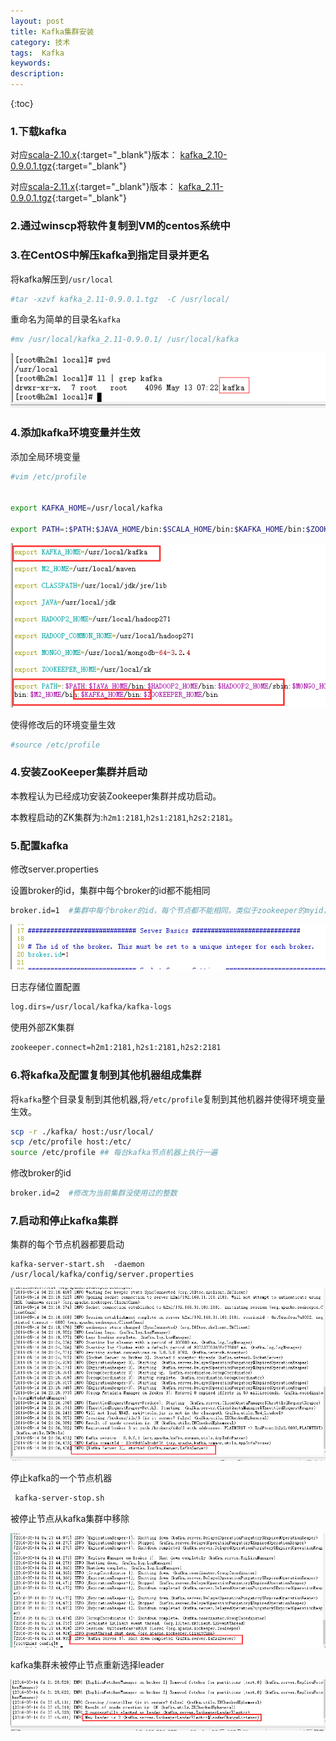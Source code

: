 ```yaml
---
layout: post
title: Kafka集群安装
category: 技术	
tags:  Kafka
keywords: 
description: 
---
```

 
{:toc} 

### 1.下载kafka

对应[scala-2.10.x](http://www.scala-lang.org/download/all.html){:target="_blank"}版本：
[ kafka_2.10-0.9.0.1.tgz](https://www.apache.org/dyn/closer.cgi?path=/kafka/0.9.0.1/kafka_2.10-0.9.0.1.tgz){:target="_blank"}


对应[scala-2.11.x](http://www.scala-lang.org/download/all.html){:target="_blank"}版本：
[ kafka_2.11-0.9.0.1.tgz](https://www.apache.org/dyn/closer.cgi?path=/kafka/0.9.0.1/kafka_2.11-0.9.0.1.tgz){:target="_blank"}

### 2.通过winscp将软件复制到VM的centos系统中

### 3.在CentOS中解压kafka到指定目录并更名

将kafka解压到`/usr/local`

```BASH
#tar -xzvf kafka_2.11-0.9.0.1.tgz  -C /usr/local/
```

重命名为简单的目录名`kafka`

```BASH
#mv /usr/local/kafka_2.11-0.9.0.1/ /usr/local/kafka
```


![kafka所在目录](/public/pic/kafka/kafka-setup-1.png)

### 4.添加kafka环境变量并生效

添加全局环境变量

```bash
#vim /etc/profile


export KAFKA_HOME=/usr/local/kafka

export PATH=:$PATH:$JAVA_HOME/bin:$SCALA_HOME/bin:$KAFKA_HOME/bin:$ZOOKEEPER_HOME/bin
```


![kafka环境变量](/public/pic/kafka/kafka-setup-2.png)

使得修改后的环境变量生效

```bash
#source /etc/profile
```

### 4.安装ZooKeeper集群并启动

 本教程认为已经成功安装Zookeeper集群并成功启动。
 
 本教程启动的ZK集群为:`h2m1:2181`,`h2s1:2181`,`h2s2:2181`。

### 5.配置kafka

修改server.properties


设置broker的id，集群中每个broker的id都不能相同

```bash
broker.id=1  #集群中每个broker的id，每个节点都不能相同，类似于zookeeper的myid，必须为集群内唯一的正整数作为id

```

![kafka server 配置](/public/pic/kafka/kafka-setup-3.png "kafka server 配置")

日志存储位置配置

```sh
log.dirs=/usr/local/kafka/kafka-logs
```

使用外部ZK集群

```sh
zookeeper.connect=h2m1:2181,h2s1:2181,h2s2:2181
```

### 6.将kafka及配置复制到其他机器组成集群

将`kafka`整个目录复制到其他机器,将`/etc/profile`复制到其他机器并使得环境变量生效。

```bash
scp -r ./kafka/ host:/usr/local/
scp /etc/profile host:/etc/
source /etc/profile ## 每台kafka节点机器上执行一遍
```

修改broker的id

```bash
broker.id=2  #修改为当前集群没使用过的整数
```

### 7.启动和停止kafka集群

集群的每个节点机器都要启动

```
kafka-server-start.sh  -daemon /usr/local/kafka/config/server.properties 
```

![kafka server 启动](/public/pic/kafka/kafka-setup-4.png "kafka server 启动")


停止kafka的一个节点机器

```bash
 kafka-server-stop.sh 
```

被停止节点从kafka集群中移除
 
![kafka server 被停止节点](/public/pic/kafka/kafka-setup-5.png "kafka server 被停止节点")

kafka集群未被停止节点重新选择leader

![kafka server 未被停止节点](/public/pic/kafka/kafka-setup-6.png "kafka server 未被停止节点")



